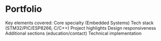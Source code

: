# Portfolio
Key elements covered:  Core specialty (Embedded Systems)  Tech stack (STM32/PIC/ESP8266, C/C++)  Project highlights  Design responsiveness  Additional sections (education/contact)  Technical implementation

